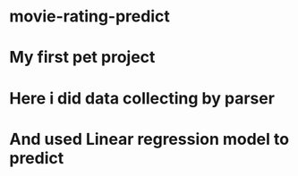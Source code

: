 # movie-rating-predict

# My first pet project

# Here i did data collecting by parser

# And used Linear regression model to predict
